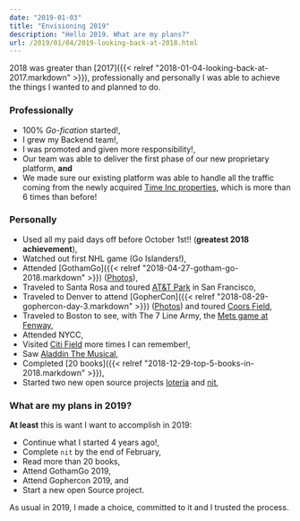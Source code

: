 ```yaml
---
date: "2019-01-03"
title: "Envisioning 2019"
description: "Hello 2019. What are my plans?"
url: /2019/01/04/2019-looking-back-at-2018.html
---
```


2018 was greater than [2017]({{< relref "2018-01-04-looking-back-at-2017.markdown" >}}), professionally and personally I was able to achieve the things I wanted to and planned to do.

### Professionally

* 100% _Go-fication_ started!,
* I grew my Backend team!,
* I was promoted and given more responsibility!,
* Our team was able to deliver the first phase of our new proprietary platform, **and**
* We made sure our existing platform was able to handle all the traffic coming from the newly acquired [Time Inc properties](http://fortune.com/2017/11/27/meredith-is-buying-time-inc-for-1-8-billion/), which is more than 6 times than before!

### Personally

* Used all my paid days off before October 1st!! (**greatest 2018 achievement**),
* Watched out first NHL game (Go Islanders!),
* Attended [GothamGo]({{< relref "2018-04-27-gotham-go-2018.markdown" >}}) ([Photos](https://www.flickr.com/photos/mariocarrion/sets/72157666298769767)),
* Traveled to Santa Rosa and toured [AT&T Park](https://www.flickr.com/photos/mariocarrion/sets/72157673043629578) in San Francisco,
* Traveled to Denver to attend [GopherCon]({{< relref "2018-08-29-gophercon-day-3.markdown" >}}) ([Photos](https://www.flickr.com/photos/mariocarrion/sets/72157670885292497)) and toured [Coors Field](https://www.flickr.com/photos/mariocarrion/sets/72157703645952514),
* Traveled to Boston to see, with The 7 Line Army, the [Mets game at Fenway](https://www.flickr.com/photos/mariocarrion/sets/72157700727931442),
* Attended NYCC,
* Visited [Citi Field](https://www.flickr.com/photos/mariocarrion/albums/72157665412582287) more times I can remember!,
* Saw [Aladdin The Musical](https://www.aladdinthemusical.com/),
* Completed [20 books]({{< relref "2018-12-29-top-5-books-in-2018.markdown" >}}),
* Started two new open source projects [loteria](https://github.com/MarioCarrion/loteria) and [nit](https://github.com/MarioCarrion/nit),

### What are my plans in 2019?

**At least** this is want I want to accomplish in 2019:

* Continue what I started 4 years ago!,
* Complete `nit` by the end of February,
* Read more than 20 books,
* Attend GothamGo 2019,
* Attend Gophercon 2019, and
* Start a new open Source project.

As usual in 2019, I made a choice, committed to it and I trusted the process. 
